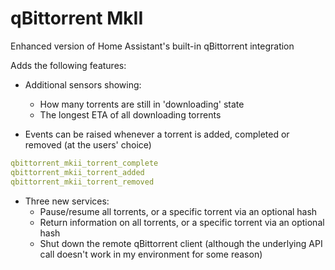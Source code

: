 # qBittorrent MkII
Enhanced version of Home Assistant's built-in qBittorrent integration

Adds the following features:
- Additional sensors showing:
    * How many torrents are still in 'downloading' state
    * The longest ETA of all downloading torrents 

- Events can be raised whenever a torrent is added, completed or removed (at the users' choice)
```yaml
qbittorrent_mkii_torrent_complete
qbittorrent_mkii_torrent_added
qbittorrent_mkii_torrent_removed
```
- Three new services:
    * Pause/resume all torrents, or a specific torrent via an optional hash
    * Return information on all torrents, or a specific torrent via an optional hash
    * Shut down the remote qBittorrent client (although the underlying API call doesn't work in my environment for some reason)

